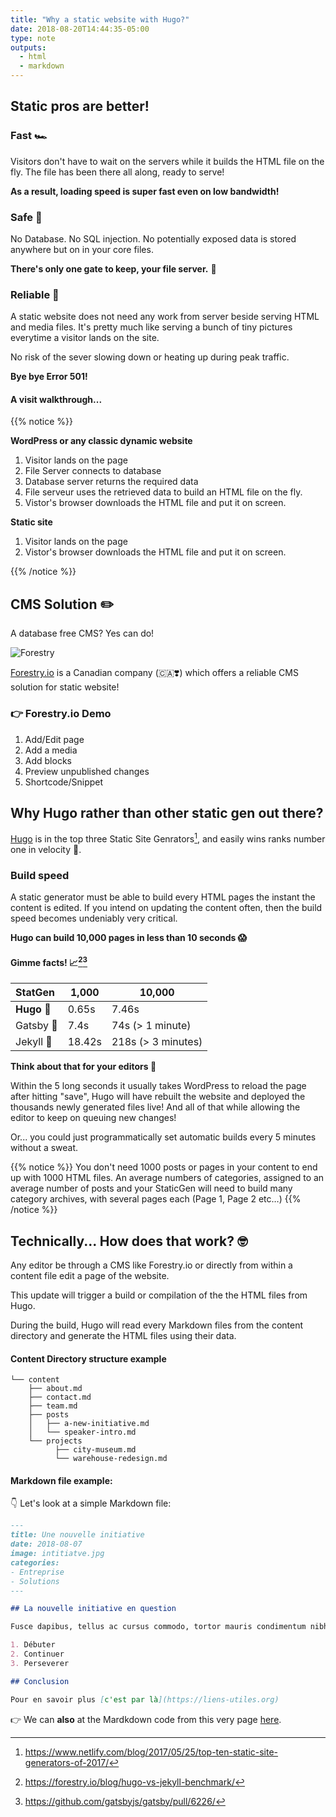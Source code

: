 ```yaml
---
title: "Why a static website with Hugo?"
date: 2018-08-20T14:44:35-05:00
type: note
outputs:
  - html
  - markdown
---
```



## Static pros are better!

### Fast 🏎️

Visitors don't have to wait on the servers while it builds the HTML file on the fly. 
The file has been there all along, ready to serve!

__As a result, loading speed is super fast even on low bandwidth!__

### Safe 🔐

No Database. No SQL injection. No potentially exposed data is stored anywhere but on in your core files. 

__There's only one gate to keep, your file server.__ 🧙

### Reliable 💪

A static website does not need any work from server beside serving HTML and media files. It's pretty much like serving a bunch of tiny pictures everytime a visitor lands on the site.

No risk of the sever slowing down or heating up during peak traffic.

__Bye bye Error 501!__


#### A visit walkthrough...

{{% notice %}}

__WordPress or any classic dynamic website__

1. Visitor lands on the page
2. File Server connects to database
3. Database server returns the required data
4. File serveur uses the retrieved data to build an HTML file on the fly.
5. Vistor's browser downloads the HTML file and put it on screen.

__Static site__

1. Visitor lands on the page
5. Vistor's browser downloads the HTML file and put it on screen.

{{% /notice %}}

## CMS Solution ✏️

A database free CMS? Yes can do!

![Forestry](https://regisphilibert.com/note/forestry.png)

[Forestry.io](https://forestry.io/#/) is a Canadian company (🇨🇦❣️) which offers a reliable CMS solution for static website!

### 👉 Forestry.io Demo

1. Add/Edit page
1. Add a media
1. Add blocks
1. Preview unpublished changes
1. Shortcode/Snippet

## Why Hugo rather than other static gen out there?

[Hugo](https://gohugo.io/) is in the top three Static Site Genrators[^1], and easily wins ranks number one in velocity 🥇.

[^1]: https://www.netlify.com/blog/2017/05/25/top-ten-static-site-generators-of-2017/

### Build speed

A static generator must be able to build every HTML pages the instant the content is edited.
If you intend on updating the content often, then the build speed becomes undeniably very critical.

__Hugo can build 10,000 pages in less than 10 seconds 😱__

#### Gimme facts! 📈[^2][^3]

StatGen | 1,000  |  10,000
:----------|--------|---
__Hugo__   🚀  | 0.65s  | 7.46s   
Gatsby 🏃  | 7.4s   | 74s (> 1 minute)  
Jekyll 🐌  | 18.42s | 218s (> 3 minutes) 

            
[^2]: https://forestry.io/blog/hugo-vs-jekyll-benchmark/
[^3]: https://github.com/gatsbyjs/gatsby/pull/6226/

__Think about that for your editors 🤔__


Within the 5 long seconds it usually takes WordPress to reload the page after hitting "save", Hugo will have rebuilt the website and deployed the thousands newly generated files live! And all of that while allowing the editor to keep on queuing new changes!

Or... you could just programmatically set automatic builds every 5 minutes without a sweat.

{{% notice %}}
You don't need 1000 posts or pages in your content to end up with 1000 HTML files. An average numbers of categories, assigned to an average number of posts and your StaticGen will need to build many category archives, with several pages each (Page 1, Page 2 etc…)
{{% /notice %}}

##  Technically... How does that work? 🤓

Any editor be through a CMS like Forestry.io or directly from within a content file edit a page of the website.

This update will trigger a build or compilation of the the HTML files from Hugo.

During the build, Hugo will read every Markdown files from the content directory and generate the HTML files using their data.

#### Content Directory structure example

```
└── content
    ├── about.md
    ├── contact.md
    ├── team.md
    ├── posts
    │   ├── a-new-initiative.md
    │   └── speaker-intro.md
    └── projects
	      ├── city-museum.md
	      └── warehouse-redesign.md
```

#### Markdown file example:

👇 Let's look at a simple Markdown file:

```Markdown
---
title: Une nouvelle initiative
date: 2018-08-07
image: intitiatve.jpg
categories:
- Entreprise
- Solutions
---

## La nouvelle initiative en question

Fusce dapibus, tellus ac cursus commodo, tortor mauris condimentum nibh, ut fermentum massa justo sit amet risus. Vestibulum id ligula porta felis euismod semper. Donec id elit non mi porta gravida at eget metus. Aenean lacinia bibendum nulla sed consectetur. Sed posuere consectetur est at lobortis.

1. Débuter
2. Continuer
3. Perseverer

## Conclusion

Pour en savoir plus [c'est par là](https://liens-utiles.org)

```

👉 We can __also__ at the Mardkdown code from this very page [here](markdown.html).
